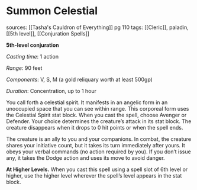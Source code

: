 # Summon Celestial
sources: [[Tasha's Cauldron of Everything]] pg 110
tags: [[Cleric]], paladin, [[5th level]], [[Conjuration Spells]]

**5th-level conjuration**

*Casting time*: 1 action

*Range*: 90 feet

*Components*: V, S, M (a gold reliquary worth at least 500gp)

*Duration*: Concentration, up to 1 hour

You call forth a celestial spirit. It manifests in an angelic form in an unoccupied space that you can see within range. This corporeal form uses the Celestial Spirit stat block. When you cast the spell, choose Avenger or Defender. Your choice determines the creature’s attack in its stat block. The creature disappears when it drops to 0 hit points or when the spell ends.

The creature is an ally to you and your companions. In combat, the creature shares your initiative count, but it takes its turn immediately after yours. It obeys your verbal commands (no action required by you). If you don’t issue any, it takes the Dodge action and uses its move to avoid danger.

**At Higher Levels.** When you cast this spell using a spell slot of 6th level or higher, use the higher level wherever the spell’s level appears in the stat block.
